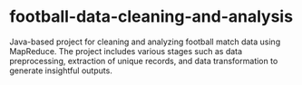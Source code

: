 # football-data-cleaning-and-analysis
Java-based project for cleaning and analyzing football match data using MapReduce. The project includes various stages such as data preprocessing, extraction of unique records, and data transformation to generate insightful outputs.
